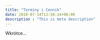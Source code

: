 ```yaml
---
title: "Terminy i Cennik"
date: 2018-07-14T12:58:14+06:00
description : "This is meta description"
---
```


Wkrótce...